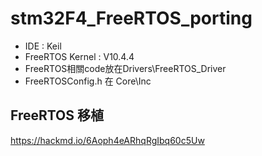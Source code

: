 # stm32F4_FreeRTOS_porting

- IDE : Keil
- FreeRTOS Kernel : V10.4.4
- FreeRTOS相關code放在Drivers\FreeRTOS_Driver
- FreeRTOSConfig.h 在 Core\Inc

## FreeRTOS 移植

https://hackmd.io/6Aoph4eARhqRgIbq60c5Uw
